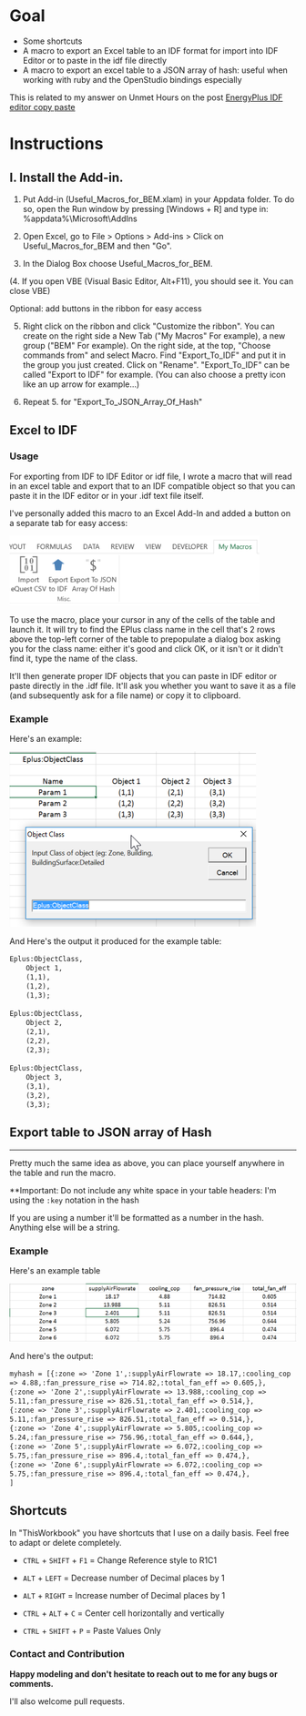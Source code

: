 # Goal

* Some shortcuts
* A macro to export an Excel table to an IDF format for import into IDF Editor or to paste in the idf file directly
* A macro to export an excel table to a JSON array of hash: useful when working with ruby and the OpenStudio bindings especially

This is related to my answer on Unmet Hours on the post [EnergyPlus IDF editor copy paste](https://unmethours.com/question/17809/energyplus-idf-editor-copy-paste)

# Instructions

I. Install the Add-in.
----------------------

1. Put Add-in (Useful_Macros_for_BEM.xlam) in your Appdata folder.
To do so, open the Run window by pressing [Windows + R] and type in: %appdata%\Microsoft\AddIns

2. Open Excel, go to File > Options > Add-ins > Click on Useful_Macros_for_BEM and then "Go".

3. In the Dialog Box choose Useful_Macros_for_BEM.

(4. If you open VBE (Visual Basic Editor, Alt+F11), you should see it. You can close VBE)

Optional: add buttons in the ribbon for easy access

5. Right click on the ribbon and click "Customize the ribbon".
You can create on the right side a New Tab ("My Macros" For example), a new group ("BEM" For example).
On the right side, at the top, "Choose commands from" and select Macro. Find "Export_To_IDF" and put it in the group you just created.
Click on "Rename". "Export_To_IDF" can be called "Export to IDF" for example.
(You can also choose a pretty icon like an up arrow for example...)

6. Repeat 5. for "Export_To_JSON_Array_Of_Hash"



## Excel to IDF

### Usage 

For exporting from IDF to IDF Editor or idf file, I wrote a macro that will read in an excel table and export that to an IDF compatible object so that you can paste it in the IDF editor or in your .idf text file itself.

I've personally added this macro to an Excel Add-In and added a button on a separate tab for easy access:

![Excel to IDF Button](/doc/Excel_to_IDF_button.png)

To use the macro, place your cursor in any of the cells of the table and launch it. It will try to find the EPlus class name in the cell that's 2 rows above the top-left corner of the table to prepopulate a dialog box asking you for the class name: either it's good and click OK, or it isn't or it didn't find it, type the name of the class.

It'll then generate proper IDF objects that you can paste in IDF editor or paste directly in the .idf file. It'll ask you whether you want to save it as a file (and subsequently ask for a file name) or copy it to clipboard.

### Example

Here's an example:

![Example Excel to IDF](/doc/Excel_to_IDF_dialog_box.png)

And Here's the output it produced for the example table:

    Eplus:ObjectClass,
        Object 1,
        (1,1),
        (1,2),
        (1,3);

    Eplus:ObjectClass,
        Object 2,
        (2,1),
        (2,2),
        (2,3);

    Eplus:ObjectClass,
        Object 3,
        (3,1),
        (3,2),
        (3,3);





## Export table to JSON array of Hash
--------------------------------------

Pretty much the same idea as above, you can place yourself anywhere in the table and run the macro.

**Important: Do not include any white space in your table headers: I'm using the `:key` notation in the hash

If you are using a number it'll be formatted as a number in the hash. Anything else will be a string.

### Example

Here's an example table

![Json example table](/doc/excel_to_json_example.png)

And here's the output:

    myhash = [{:zone => 'Zone 1',:supplyAirFlowrate => 18.17,:cooling_cop => 4.88,:fan_pressure_rise => 714.82,:total_fan_eff => 0.605,},
    {:zone => 'Zone 2',:supplyAirFlowrate => 13.988,:cooling_cop => 5.11,:fan_pressure_rise => 826.51,:total_fan_eff => 0.514,},
    {:zone => 'Zone 3',:supplyAirFlowrate => 2.401,:cooling_cop => 5.11,:fan_pressure_rise => 826.51,:total_fan_eff => 0.514,},
    {:zone => 'Zone 4',:supplyAirFlowrate => 5.805,:cooling_cop => 5.24,:fan_pressure_rise => 756.96,:total_fan_eff => 0.644,},
    {:zone => 'Zone 5',:supplyAirFlowrate => 6.072,:cooling_cop => 5.75,:fan_pressure_rise => 896.4,:total_fan_eff => 0.474,},
    {:zone => 'Zone 6',:supplyAirFlowrate => 6.072,:cooling_cop => 5.75,:fan_pressure_rise => 896.4,:total_fan_eff => 0.474,},
    ]


## Shortcuts

In "ThisWorkbook" you have shortcuts that I use on a daily basis. Feel free to adapt or delete completely.

* `CTRL` + `SHIFT` + `F1` = Change Reference style to R1C1
    
* `ALT` + `LEFT` = Decrease number of Decimal places by 1
    
* `ALT` + `RIGHT` = Increase number of Decimal places by 1
    
* `CTRL` + `ALT` + `C` = Center cell horizontally and vertically

* `CTRL` + `SHIFT` + `P` = Paste Values Only



### Contact and Contribution

**Happy modeling and don't hesitate to reach out to me for any bugs or comments.**

I'll also welcome pull requests.